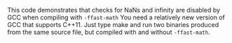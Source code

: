 This code demonstrates that checks for NaNs and infinity are disabled by GCC when compiling with ``-ffast-math`` You need a relatively new version of GCC that supports C++11. Just type make and run two binaries produced from the same source file, but compiled with and without ``-ffast-math``.
